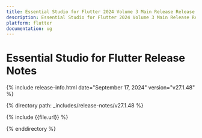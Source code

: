 ```yaml
---
title: Essential Studio for Flutter 2024 Volume 3 Main Release Release Notes  
description: Essential Studio for Flutter 2024 Volume 3 Main Release Release Notes  
platform: flutter
documentation: ug
---
```


# Essential Studio for Flutter  Release Notes  

{% include release-info.html date="September 17, 2024"  version="v27.1.48" %} 

{% directory path: _includes/release-notes/v27.1.48 %}

{% include {{file.url}} %}

{% enddirectory %}